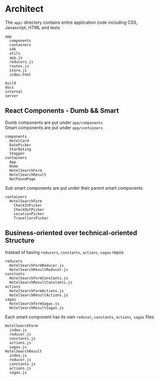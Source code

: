 # Architect

The `app/` directory contains entire application code including CSS, Javascript, HTML and tests
 
```
app
  components
  containers
  sdk
  utils
  app.js
  reducers.js
  routes.js
  store.js
  index.html
  
build
docs
internal
server
```
  
## React Components - Dumb && Smart 

Dumb components are put under `app/components`  
Smart components are put under `app/containers`  

```
components  
  HotelCard
  DatePicker
  StarRating
  Stepper
containers  
  App
  Home
  HotelSearchForm
  HotelSearchResult
  NotFoundPage
```  

Sub smart components are put under their parent smart components

```
containers
  HotelSearchForm
    CheckInPicker
    CheckOutPicker
    LocationPicker
    TravellersPicker
```

## Business-oriented over technical-oriented Structure

Instead of having `reducers`, `constants`, `actions`, `sagas` repos 
 
```
reducers  
  HotelSearchFormReducer.js  
  HotelSearchResultReducer.js  
constants  
  HotelSearchFormConstants.js  
  HotelSearchResultConstants.js  
actions  
  HotelSearchFormActions.js  
  HotelSearchResultActions.js  
sagas  
  HotelSearchFormSagas.js  
  HotelSearchResultSagas.js  
```  

Each smart component has its own `reducer`, `constants`, `actions`, `sagas` files  

```
HotelSearchForm  
  index.js  
  reducer.js  
  constants.js  
  actions.js  
  sagas.js  
HotelSearchResult  
  index.js  
  reducer.js  
  constants.js  
  actions.js  
  sagas.js  
```
